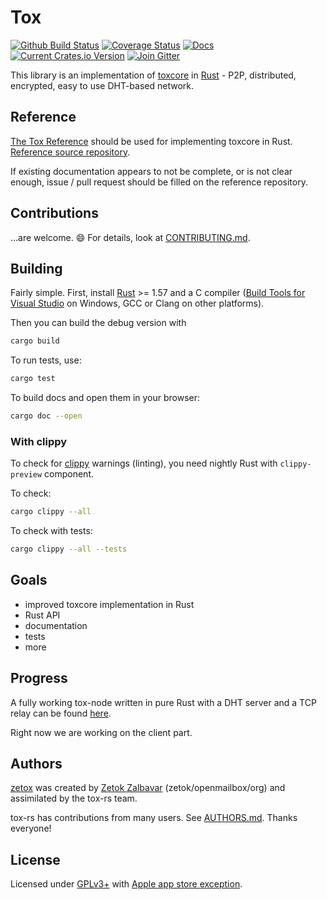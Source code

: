 # Tox

[![Github Build Status][gh-badge]][gh-url] [![Coverage Status][cov-badge]][cov-url] [![Docs][doc-badge]][doc-url] [![Current Crates.io Version][crates-badge]][crates-url] [![Join Gitter][gitter-badge]][gitter-url]

[gh-badge]: https://github.com/tox-rs/tox/workflows/Rust/badge.svg?branch=master
[gh-url]: https://github.com/tox-rs/tox/actions?query=branch%3Amaster
[cov-badge]: https://coveralls.io/repos/github/tox-rs/tox/badge.svg?branch=master
[cov-url]: https://coveralls.io/github/tox-rs/tox?branch=master
[doc-badge]: https://docs.rs/tox/badge.svg
[doc-url]: https://docs.rs/tox
[crates-badge]: https://img.shields.io/crates/v/tox.svg
[crates-url]: https://crates.io/crates/tox
[gitter-badge]: https://badges.gitter.im/tox-rs/tox.svg
[gitter-url]: https://gitter.im/tox-rs/tox

This library is an implementation of [toxcore][toxcore] in [Rust] - P2P,
distributed, encrypted, easy to use DHT-based network.

## Reference

[The Tox Reference](https://zetok.github.io/tox-spec) should be used for
implementing toxcore in Rust. [Reference source repository].

If existing documentation appears to not be complete, or is not clear enough,
issue / pull request should be filled on the reference repository.

## Contributions

...are welcome. :smile: For details, look at
[CONTRIBUTING.md](/CONTRIBUTING.md).

## Building
Fairly simple. First, install [Rust] >= 1.57 and a C compiler ([Build Tools
for Visual Studio][VSBuild] on Windows, GCC or Clang on other platforms).

Then you can build the debug version with

```bash
cargo build
```

To run tests, use:

```bash
cargo test
```

To build docs and open them in your browser:

```bash
cargo doc --open
```

### With clippy
To check for [clippy](https://github.com/rust-lang-nursery/rust-clippy) warnings
(linting), you need nightly Rust with `clippy-preview` component.

To check:

```bash
cargo clippy --all
```

To check with tests:

```bash
cargo clippy --all --tests
```


## Goals
 - improved toxcore implementation in Rust
 - Rust API
 - documentation
 - tests
 - more

## Progress

A fully working tox-node written in pure Rust with a DHT server and a TCP relay
can be found [here](https://github.com/tox-rs/tox-node).

Right now we are working on the client part.


## Authors

[zetox](https://github.com/zetok/tox) was created by [Zetok Zalbavar](https://github.com/zetok/)
(zetok/openmailbox/org) and assimilated by the tox-rs team.

tox-rs has contributions from many users. See [AUTHORS.md](/AUTHORS.md). Thanks everyone!

## License

Licensed under [GPLv3+](/LICENSE) with [Apple app store exception](/COPYING.iOS).

[Reference source repository]: https://github.com/zetok/tox-spec
[Rust]: https://www.rust-lang.org/
[VSBuild]: https://visualstudio.microsoft.com/downloads/
[toxcore]: https://github.com/TokTok/c-toxcore

